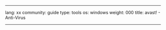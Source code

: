

---

lang: xx
community: guide
type: tools
os: windows
weight: 000
title: avast! - Anti-Virus

---

<stub>

